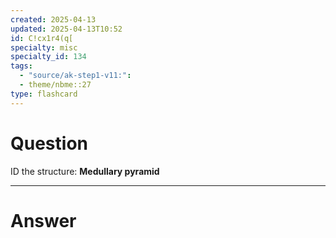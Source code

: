 ```yaml
---
created: 2025-04-13
updated: 2025-04-13T10:52
id: C!cx1r4(q[
specialty: misc
specialty_id: 134
tags:
  - "source/ak-step1-v11:": 
  - theme/nbme::27
type: flashcard
---
```


# Question
ID the structure: **Medullary pyramid**

---

# Answer
